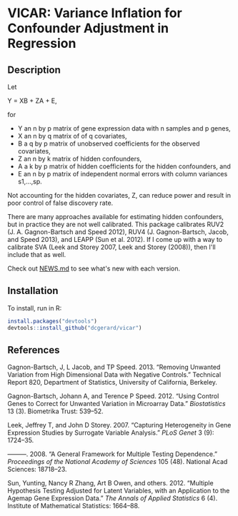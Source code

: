 
<!-- README.md is generated from README.Rmd. Please edit that file -->
VICAR: Variance Inflation for Confounder Adjustment in Regression
=================================================================

Description
-----------

Let

Y = XB + ZA + E,

for

-   Y an n by p matrix of gene expression data with n samples and p genes,
-   X an n by q matrix of of q covariates,
-   B a q by p matrix of unobserved coefficients for the observed covariates,
-   Z an n by k matrix of hidden confounders,
-   A a k by p matrix of hidden coefficients for the hidden confounders, and
-   E an n by p matrix of independent normal errors with column variances s1,...,sp.

Not accounting for the hidden covariates, Z, can reduce power and result in poor control of false discovery rate.

There are many approaches available for estimating hidden confounders, but in practice they are not well calibrated. This package calibrates RUV2 (J. A. Gagnon-Bartsch and Speed 2012), RUV4 (J. Gagnon-Bartsch, Jacob, and Speed 2013), and LEAPP (Sun et al. 2012). If I come up with a way to calibrate SVA (Leek and Storey 2007, Leek and Storey (2008)), then I'll include that as well.

Check out [NEWS.md](NEWS.md) to see what's new with each version.

Installation
------------

To install, run in R:

``` r
install.packages("devtools")
devtools::install_github("dcgerard/vicar")
```

References
----------

Gagnon-Bartsch, J, L Jacob, and TP Speed. 2013. “Removing Unwanted Variation from High Dimensional Data with Negative Controls.” Technical Report 820, Department of Statistics, University of California, Berkeley.

Gagnon-Bartsch, Johann A, and Terence P Speed. 2012. “Using Control Genes to Correct for Unwanted Variation in Microarray Data.” *Biostatistics* 13 (3). Biometrika Trust: 539–52.

Leek, Jeffrey T, and John D Storey. 2007. “Capturing Heterogeneity in Gene Expression Studies by Surrogate Variable Analysis.” *PLoS Genet* 3 (9): 1724–35.

———. 2008. “A General Framework for Multiple Testing Dependence.” *Proceedings of the National Academy of Sciences* 105 (48). National Acad Sciences: 18718–23.

Sun, Yunting, Nancy R Zhang, Art B Owen, and others. 2012. “Multiple Hypothesis Testing Adjusted for Latent Variables, with an Application to the Agemap Gene Expression Data.” *The Annals of Applied Statistics* 6 (4). Institute of Mathematical Statistics: 1664–88.
